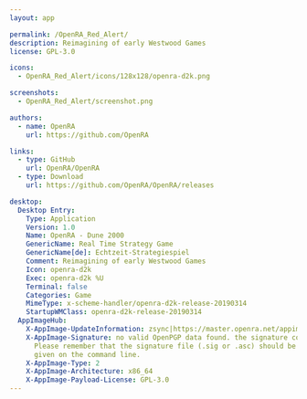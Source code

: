 ```yaml
---
layout: app

permalink: /OpenRA_Red_Alert/
description: Reimagining of early Westwood Games
license: GPL-3.0

icons:
  - OpenRA_Red_Alert/icons/128x128/openra-d2k.png

screenshots:
  - OpenRA_Red_Alert/screenshot.png

authors:
  - name: OpenRA
    url: https://github.com/OpenRA

links:
  - type: GitHub
    url: OpenRA/OpenRA
  - type: Download
    url: https://github.com/OpenRA/OpenRA/releases

desktop:
  Desktop Entry:
    Type: Application
    Version: 1.0
    Name: OpenRA - Dune 2000
    GenericName: Real Time Strategy Game
    GenericName[de]: Echtzeit-Strategiespiel
    Comment: Reimagining of early Westwood Games
    Icon: openra-d2k
    Exec: openra-d2k %U
    Terminal: false
    Categories: Game
    MimeType: x-scheme-handler/openra-d2k-release-20190314
    StartupWMClass: openra-d2k-release-20190314
  AppImageHub:
    X-AppImage-UpdateInformation: zsync|https://master.openra.net/appimagecheck?mod=d2k&channel=release
    X-AppImage-Signature: no valid OpenPGP data found. the signature could not be verified.
      Please remember that the signature file (.sig or .asc) should be the first file
      given on the command line.
    X-AppImage-Type: 2
    X-AppImage-Architecture: x86_64
    X-AppImage-Payload-License: GPL-3.0
---
```

